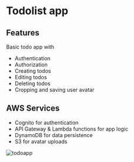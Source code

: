 # Todolist app

## Features
Basic todo app with
- Authentication
- Authorization
- Creating todos
- Editing todos
- Deleting todos
- Cropping and saving user avatar

## AWS Services
- Cognito for authentication
- API Gateway & Lambda functions for app logic
- DynamoDB for data persistence
- S3 for avatar uploads

![todoapp](https://github.com/tommi-miettinen/serverless-demo/assets/63008431/7138895a-9957-4b54-bfbd-451fe6bb30d9)
